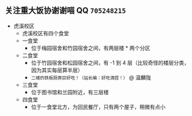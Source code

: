## 关注重大饭协谢谢喵 QQ `705248215`

- 虎溪校区
  - 虎溪校区有四个食堂
  - 一食堂
    - 位于梅园宿舍和竹园宿舍之间，有两层楼 * 两个分区
  - 二食堂
    - 位于竹园宿舍和松园宿舍之间，有 -1 到 4 层（比较奇怪的楼层分类，因为其实每层算半层）
    - `二楼的铁板厨房巨好吃！（站长编：好吃滴捏！）` @ 温麟陇
  - 三食堂
    - 位于图书馆和兰园附近，有三层楼
  - 四食堂
    - 位于一食堂北方，为回民餐厅，只有两个屋子，稍微有点小